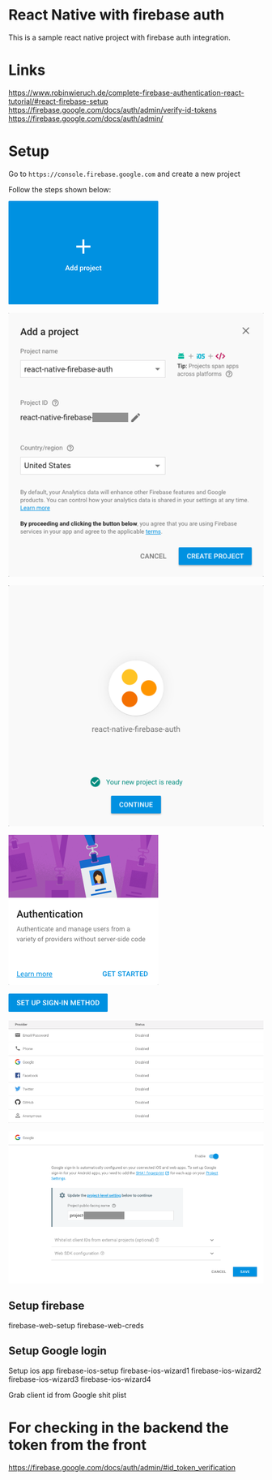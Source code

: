 # React Native with firebase auth

This is a sample react native project with firebase auth integration.

# Links

https://www.robinwieruch.de/complete-firebase-authentication-react-tutorial/#react-firebase-setup
https://firebase.google.com/docs/auth/admin/verify-id-tokens
https://firebase.google.com/docs/auth/admin/

# Setup

Go to `https://console.firebase.google.com` and create a new project

Follow the steps shown below:

![New project](setup-assets/firebase-new-project.png)

![Create project](setup-assets/firebase-create-project.png)

![Project Created](setup-assets/firebase-project-ready.png)

![Auth Setup](setup-assets/firebase-setup-auth.png)

![SignIn Button](setup-assets/firebase-set-sign-in-methods.png)

![Auth Provider List](setup-assets/firebase-provider-list.png)

![Google Auth](setup-assets/firebase-enable-google-auth.png)

## Setup firebase

firebase-web-setup
firebase-web-creds

## Setup Google login

Setup ios app
firebase-ios-setup
firebase-ios-wizard1
firebase-ios-wizard2
firebase-ios-wizard3
firebase-ios-wizard4

Grab client id from Google shit plist

# For checking in the backend the token from the front

https://firebase.google.com/docs/auth/admin/#id_token_verification
